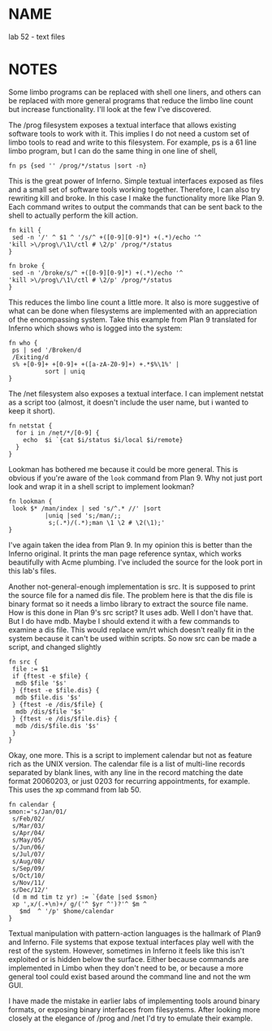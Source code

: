 # NAME
lab 52 - text files

# NOTES
Some limbo programs can be replaced with shell one liners, and others can be replaced with more general programs that reduce the limbo line count but increase functionality. I'll look at the few I've discovered.

The /prog filesystem exposes a textual interface that allows existing software tools to work with it. This implies I do not need a custom set of limbo tools to read and write to this filesystem. For example, ps is a 61 line limbo program, but I can do the same thing in one line of shell,

	fn ps {sed '' /prog/*/status |sort -n}

This is the great power of Inferno. Simple textual interfaces exposed as files and a small set of software tools working together. Therefore, I can also try rewriting kill and broke. In this case I make the functionality more like Plan 9. Each command writes to output the commands that can be sent back to the shell to actually perform the kill action.

	fn kill {
	 sed -n '/' ^ $1 ^ '/s/^ +([0-9][0-9]*) +(.*)/echo '^
	'kill >\/prog\/\1\/ctl # \2/p' /prog/*/status
	}

	fn broke {
	 sed -n '/broke/s/^ +([0-9][0-9]*) +(.*)/echo '^
	'kill >\/prog\/\1\/ctl # \2/p' /prog/*/status
	}

This reduces the limbo line count a little more. It also is more suggestive of what can be done when filesystems are implemented with an appreciation of the encompassing system. Take this example from Plan 9 translated for Inferno which shows who is logged into the system:

	fn who {
	 ps | sed '/Broken/d
	 /Exiting/d
	 s% +[0-9]+ +[0-9]+ +([a-zA-Z0-9]+) +.*$%\1%' | 
	          sort | uniq
	}

The /net filesystem also exposes a textual interface. I can implement netstat as a script too (almost, it doesn't include the user name, but i wanted to keep it short).

	fn netstat {
	  for i in /net/*/[0-9] {
	    echo  $i `{cat $i/status $i/local $i/remote}
	  }
	}

Lookman has bothered me because it could be more general. This is obvious if you're aware of the `look` command from Plan 9. Why not just port look and wrap it in a shell script to implement lookman?

	fn lookman {
	 look $* /man/index | sed 's/^.* //' |sort 
	          |uniq |sed 's;/man/;;
	           s;(.*)/(.*);man \1 \2 # \2(\1);'
	}

I've again taken the idea from Plan 9. In my opinion this is better than the Inferno original. It prints the man page reference syntax, which works beautifully with Acme plumbing. I've included the source for the look port in this lab's files.

Another not-general-enough implementation is src. It is supposed to print the source file for a named dis file. The problem here is that the dis file is binary format so it needs a limbo library to extract the source file name. How is this done in Plan 9's src script? It uses adb. Well I don't have that. But I do have mdb. Maybe I should extend it with a few commands to examine a dis file. This would replace wm/rt which doesn't really fit in the system because it can't be used within scripts. So now src can be made a script, and changed slightly

	fn src {
	 file := $1
	 if {ftest -e $file} {
	  mdb $file '$s'
	 } {ftest -e $file.dis} {
	  mdb $file.dis '$s'
	 } {ftest -e /dis/$file} {
	  mdb /dis/$file '$s'
	 } {ftest -e /dis/$file.dis} {
	  mdb /dis/$file.dis '$s'
	 } 
	}

Okay, one more. This is a script to implement calendar but not as feature rich as the UNIX version. The calendar file is a list of multi-line records separated by blank lines, with any line in the record matching the date format 20060203, or just 0203 for recurring appointments, for example. This uses the xp command from lab 50.

	fn calendar {
	smon:='s/Jan/01/
	 s/Feb/02/
	 s/Mar/03/
	 s/Apr/04/
	 s/May/05/
	 s/Jun/06/
	 s/Jul/07/
	 s/Aug/08/
	 s/Sep/09/
	 s/Oct/10/
	 s/Nov/11/
	 s/Dec/12/'
	 (d m md tim tz yr) := `{date |sed $smon}
	 xp ',x/(.+\n)+/ g/('^ $yr ^')?'^ $m ^ 
	   $md  ^ '/p' $home/calendar
	}

Textual manipulation with pattern-action languages is the hallmark of Plan9 and Inferno. File systems that expose textual interfaces play well with the rest of the system. However, sometimes in Inferno it feels like this isn't exploited or is hidden below the surface. Either because commands are implemented in Limbo when they don't need to be, or because a more general tool could exist based around the command line and not the wm GUI.

I have made the mistake in earlier labs of implementing tools around binary formats, or exposing binary interfaces from filesystems. After looking more closely at the elegance of /prog and /net I'd try to emulate their example.
